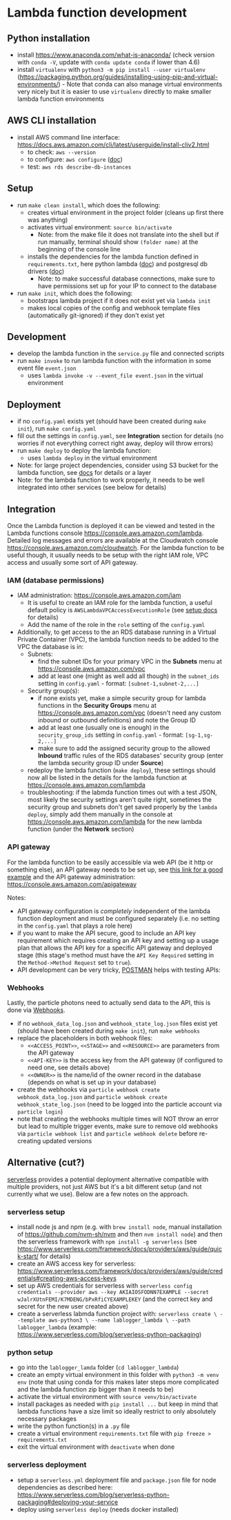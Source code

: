# Lambda function development

## Python installation

- install https://www.anaconda.com/what-is-anaconda/ (check version with `conda -V`, update with `conda update conda` if lower than 4.6)
- install `virtualenv` with `python3 -m pip install --user virtualenv` (https://packaging.python.org/guides/installing-using-pip-and-virtual-environments/) - Note that conda can also manage virtual environments very nicely but it is easier to use `virtualenv` directly to make smaller lambda function environments

## AWS CLI installation

- install AWS command line interface: https://docs.aws.amazon.com/cli/latest/userguide/install-cliv2.html
  - to check: `aws --version`
  - to configure: `aws configure` ([doc](http://docs.aws.amazon.com/cli/latest/userguide/cli-chap-getting-started.html))
  - test: `aws rds describe-db-instances`

## Setup

- run `make clean install`, which does the following:
  - creates virtual environment in the project folder (cleans up first there was anything)
  - activates virtual environment: `source bin/activate`
    - Note: from the make file it does not translate into the shell but if run manually, terminal should show `(folder name)` at the beginning of the console line
  - installs the dependencies for the lambda function defined in `requirements.txt`, here python lambda ([doc](https://github.com/nficano/python-lambda)) and postgresql db drivers ([doc](https://github.com/mfenniak/pg8000))
    - Note: to make successful database connections, make sure to have permissions set up for your IP to connect to the database
- run `make init`, which does the following:
  - bootstraps lambda project if it does not exist yet via `lambda init`
  - makes local copies of the config and webhook template files (automatically git-ignored) if they don't exist yet

## Development

- develop the lambda function in the `service.py` file and connected scripts
- run `make invoke` to run lambda function with the information in some event file `event.json`
  - uses `lambda invoke -v --event_file event.json` in the virtual environment

## Deployment

 - if no `config.yaml` exists yet (should have been created during `make init`), run `make config.yaml`
 - fill out the settings in `config.yaml`, see **Integration** section for details (no worries if not everything correct right away, deploy will throw errors)
 - run `make deploy` to deploy the lambda function:
   - uses `lambda deploy` in the virtual environment
 - Note: for large project dependencies, consider using S3 bucket for the lambda function, see [docs](https://github.com/nficano/python-lambda#uploading-to-s3) for details or a layer
 - Note: for the lambda function to work properly, it needs to be well integrated into other services (see below for details)

## Integration

Once the Lambda function is deployed it can be viewed and tested in the Lambda functions console https://console.aws.amazon.com/lambda. Detailed log messages and errors are available at the Cloudwatch console https://console.aws.amazon.com/cloudwatch. For the lambda function to be useful though, it usually needs to be setup with the right IAM role, VPC access and usually some sort of API gateway.

### IAM (database permissions)

- IAM administration: https://console.aws.amazon.com/iam
  - It is useful to create an IAM role for the lambda function, a useful default policy is `AWSLambdaVPCAccessExecutionRole` (see [setup docs](https://docs.aws.amazon.com/lambda/latest/dg/vpc-rds-create-iam-role.html) for details)
  - Add the name of the role in the `role` setting of the `config.yaml`
- Additionally, to get access to the an RDS database running in a Virtual Private Container (VPC), the lambda function needs to be added to the VPC the database is in:
  - Subnets:
    - find the subnet IDs for your primary VPC in the **Subnets** menu at https://console.aws.amazon.com/vpc
    - add at least one (might as well add all though) in the `subnet_ids` setting in `config.yaml` - format: `[subnet-1,subnet-2,...]`
  - Security group(s):
    - if none exists yet, make a simple security group for lambda functions in the **Security Groups** menu at https://console.aws.amazon.com/vpc (doesn't need any custom inbound or outbound definitions) and note the Group ID
    - add at least one (usually one is enough) in the `security_group_ids` setting in `config.yaml` - format: `[sg-1,sg-2,...]`
    - make sure to add the assigned security group to the allowed **Inbound** traffic rules of the RDS databases' security group (enter the lambda security group ID under **Source**)
  - redeploy the lambda function (`make deploy`), these settings should now all be listed in the details for the lambda function at https://console.aws.amazon.com/lambda
  - troubleshooting: if the labmda function times out with a test JSON, most likely the security settings aren't quite right, sometimes the security group and subnets don't get saved properly by the `lambda deploy`, simply add them manually in the console at https://console.aws.amazon.com/lambda for the new lambda function (under the **Network** section)

### API gateway

For the lambda function to be easily accessible via web API (be it http or something else), an API gateway needs to be set up, see [this link for a good example](https://docs.aws.amazon.com/apigateway/latest/developerguide/getting-started-lambda-non-proxy-integration.html#getting-started-new-lambda) and the API gateway administration: https://console.aws.amazon.com/apigateway

Notes:
- API gateway configuration is _completely_ independent of the lambda function deployment and must be configured separately (i.e. no setting in the `config.yaml` that plays a role here)
- if you want to make the API secure, good to include an API key requirement which requires creating an API key and setting up a usage plan that allows the API key for a specific API gateway and deployed stage (this stage's method must have the `API Key Required` setting in the `Method->Method Request` set to `true`).
- API development can be very tricky, [POSTMAN](https://www.getpostman.com/) helps with testing APIs:

### Webhooks

Lastly, the particle photons need to actually send data to the API, this is done via [Webhooks](https://docs.particle.io/reference/webhooks/).

- if no `webhook_data_log.json` and `webhook_state_log.json` files exist yet (should have been created during `make init`), run `make webhooks`
- replace the placeholders in both webhook files:
  - `<<ACCESS_POINT>>`, `<<STAGE>>` and `<<RESOURCE>>` are parameters from the API gateway
  - `<<API-KEY>>` is the access key from the API gateway (if configured to need one, see details above)
  - `<<OWNER>>` is the name/id of the owner record in the database (depends on what is set up in your database)
- create the webhooks via `particle webhook create webhook_data_log.json` and `particle webhook create webhook_state_log.json` (need to be logged into the particle account via `particle login`)
- note that creating the webhooks multiple times will NOT throw an error but lead to multiple trigger events, make sure to remove old webhooks via `particle webhook list` and `particle webhook delete` before re-creating updated versions

## Alternative (cut?)

[serverless](https://www.serverless.com/dashboard/) provides a potential deployment alternative compatible with multiple providers, not just AWS but it's a bit different setup (and not currently what we use). Below are a few notes on the approach.

### serverless setup

 - install node js and npm (e.g. with `brew install node`, manual installation of https://github.com/nvm-sh/nvm and then `nvm install node`) and then the serverless framework with `npm install -g serverless` (see https://www.serverless.com/framework/docs/providers/aws/guide/quick-start/ for details)
 - create an AWS access key for serverless: https://www.serverless.com/framework/docs/providers/aws/guide/credentials#creating-aws-access-keys
 - set up AWS credentials for serverless with `serverless config credentials --provider aws --key AKIAIOSFODNN7EXAMPLE --secret wJalrXUtnFEMI/K7MDENG/bPxRfiCYEXAMPLEKEY` (and the correct key and secret for the new user created above)
 - create a serverless labmda function project with: `serverless create \
  --template aws-python3 \
  --name lablogger_lambda \
  --path lablogger_lambda` (example: https://www.serverless.com/blog/serverless-python-packaging)

### python setup

 - go into the `lablogger_lamda` folder (`cd lablogger_lambda`)
 - create an empty virtual environment in this folder with `python3 -m venv env` (note that using conda for this makes later steps more complicated and the lambda function zip bigger than it needs to be)
 - activate the virtual environment with `source venv/bin/activate`
 - install packages as needed with `pip install ...` but keep in mind that lambda functions have a size limit so ideally restrict to only absolutely necessary packages
 - write the python function(s) in a `.py` file
 - create a virtual environment `requirements.txt` file with `pip freeze > requirements.txt`
 - exit the virtual environment with `deactivate` when done

### serverless deployment

 - setup a `serverless.yml` deployment file and `package.json` file for node dependencies as described here: https://www.serverless.com/blog/serverless-python-packaging#deploying-your-service
 - deploy using `serverless deploy` (needs docker installed)
